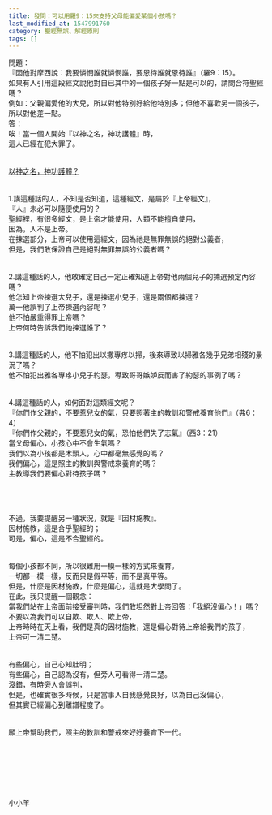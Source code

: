 ```yaml
---
title: 發問：可以用羅9：15來支持父母能偏愛某個小孩嗎？
last_modified_at: 1547991760
category: 聖經無誤、解經原則
tags: []
---
```


<p>問題：<br/>『因他對摩西說：我要憐憫誰就憐憫誰，要恩待誰就恩待誰』（羅9：15）。<br/> 如果有人引用這段經文說他對自已其中的一個孩子好一點是可以的，請問合符聖經嗎？<br/>例如：父親偏愛他的大兒，所以對他特別好給他特別多；但他不喜歡另一個孩子，所以對他差一點。<br/><!--more-->答：<br/>唉！當一個人開始『以神之名，神功護體』時，<br/>這人已經在犯大罪了。<br/> <br/><br/><a href="/posts/269193108">以神之名，神功護體？</a><br/><br/><br/>1.講這種話的人，不知是否知道，這種經文，是屬於『上帝經文』，<br/>『人』未必可以隨便使用的？<br/>聖經裡，有很多經文，是上帝才能使用，人類不能擅自使用，<br/>因為，人不是上帝。<br/>在揀選部分，上帝可以使用這經文，因為祂是無罪無誤的絕對公義者，<br/>但是，我們敢保證自己是絕對無罪無誤的公義者嗎？<br/> <br/><br/>2.講這種話的人，他敢確定自己一定正確知道上帝對他兩個兒子的揀選預定內容嗎？<br/>他怎知上帝揀選大兒子，還是揀選小兒子，還是兩個都揀選？<br/>萬一他誤判了上帝揀選內容呢？<br/>他不怕嚴重得罪上帝嗎？<br/>上帝何時告訴我們祂揀選誰了？<br/> <br/><br/>3.講這種話的人，他不怕犯出以撒專疼以掃，後來導致以掃雅各幾乎兄弟相殘的景況了嗎？<br/>他不怕犯出雅各專疼小兒子約瑟，導致哥哥嫉妒反而害了約瑟的事例了嗎？<br/> <br/><br/>4.講這種話的人，如何面對這類經文呢？<br/>『你們作父親的，不要惹兒女的氣，只要照著主的教訓和警戒養育他們』（弗6：4）<br/>『你們作父親的，不要惹兒女的氣，恐怕他們失了志氣』（西3：21）<br/>當父母偏心，小孩心中不會生氣嗎？<br/>我們以為小孩都是木頭人，心中都毫無感覺的嗎？<br/>我們偏心，這是照主的教訓與警戒來養育的嗎？<br/>主教導我們要偏心對待孩子嗎？<br/> <br/><br/><br/><br/>不過，我要提醒另一種狀況，就是『因材施教』。<br/>因材施教，這是合乎聖經的；<br/>可是，偏心，這是不合聖經的。<br/><br/><br/>每個小孩都不同，所以很難用一模一樣的方式來養育。<br/>一切都一模一樣，反而只是假平等，而不是真平等。<br/>但是，什麼是因材施教，什麼是偏心，這就是大學問了。<br/>在此，我只提醒一個觀念：<br/>當我們站在上帝面前接受審判時，我們敢坦然對上帝回答：「我絕沒偏心！」嗎？<br/>不要以為我們可以自欺、欺人、欺上帝，<br/>上帝時時在天上看，我們是真的因材施教，還是偏心對待上帝給我們的孩子，<br/>上帝可一清二楚。<br/><br/><br/>有些偏心，自己心知肚明；<br/>有些偏心，自己認為沒有，但旁人可看得一清二楚。<br/>沒錯，有時旁人會誤判，<br/>但是，也確實很多時候，只是當事人自我感覺良好，以為自己沒偏心，<br/>但其實已經偏心到離譜程度了。<br/><br/><br/>願上帝幫助我們，照主的教訓和警戒來好好養育下一代。<br/><br/><br/><br/><br/><br/><br/><br/>小小羊<br/><br/><br/><br/>
</p>